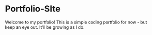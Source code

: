 # Portfolio-SIte

Welcome to my portfolio! This is a simple coding portfolio for now - but keep an eye out. It'll be growing as I do.